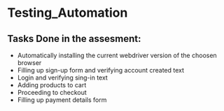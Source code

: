 # Testing_Automation

## Tasks Done in the assesment:
* Automatically installing the current webdriver version of the choosen browser
* Filling up sign-up form and verifying account created text
* Login and verifying sing-in text
* Adding products to cart
* Proceeding to checkout
* Filling up payment details form

